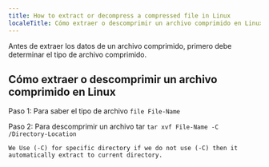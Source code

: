 ```yaml
---
title: How to extract or decompress a compressed file in Linux
localeTitle: Cómo extraer o descomprimir un archivo comprimido en Linux
---
```

Antes de extraer los datos de un archivo comprimido, primero debe determinar el tipo de archivo comprimido.

## Cómo extraer o descomprimir un archivo comprimido en Linux

Paso 1: Para saber el tipo de archivo `file File-Name`

Paso 2: Para descomprimir un archivo tar `tar xvf File-Name -C /Directory-Location`

`We Use (-C) for specific directory if we do not use (-C) then it automatically extract to current directory.`
